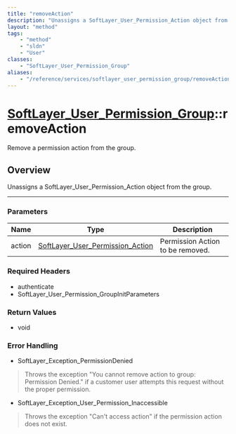 ```yaml
---
title: "removeAction"
description: "Unassigns a SoftLayer_User_Permission_Action object from the group."
layout: "method"
tags:
    - "method"
    - "sldn"
    - "User"
classes:
    - "SoftLayer_User_Permission_Group"
aliases:
    - "/reference/services/softlayer_user_permission_group/removeAction"
---
```

# [SoftLayer_User_Permission_Group](/reference/services/SoftLayer_User_Permission_Group)::removeAction


Remove a permission action from the group.


## Overview 
Unassigns a SoftLayer_User_Permission_Action object from the group. 

-----

### Parameters 
|Name | Type | Description |
| --- | --- | --- |
|action| <a href='/reference/datatypes/SoftLayer_User_Permission_Action'>SoftLayer_User_Permission_Action </a>| Permission Action to be removed.|


### Required Headers
* authenticate
* SoftLayer_User_Permission_GroupInitParameters


### Return Values
* void



### Error Handling

* SoftLayer_Exception_PermissionDenied 

> Throws the exception "You cannot remove action to group: Permission Denied." if a customer user attempts this request without the proper permission. 

* SoftLayer_Exception_User_Permission_Inaccessible 

> Throws the exception "Can't access action" if the permission action does not exist. 



